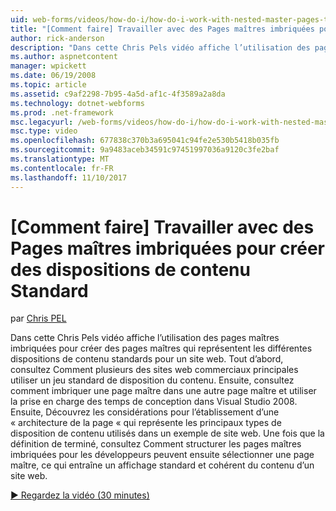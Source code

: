 ```yaml
---
uid: web-forms/videos/how-do-i/how-do-i-work-with-nested-master-pages-to-create-standard-content-layouts
title: "[Comment faire] Travailler avec des Pages maîtres imbriquées pour créer des dispositions de contenu Standard | Documents Microsoft"
author: rick-anderson
description: "Dans cette Chris Pels vidéo affiche l’utilisation des pages maîtres imbriquées pour créer des pages maîtres qui représentent les différentes dispositions de contenu standards pour un w..."
ms.author: aspnetcontent
manager: wpickett
ms.date: 06/19/2008
ms.topic: article
ms.assetid: c9af2298-7b95-4a5d-af1c-4f3589a2a8da
ms.technology: dotnet-webforms
ms.prod: .net-framework
msc.legacyurl: /web-forms/videos/how-do-i/how-do-i-work-with-nested-master-pages-to-create-standard-content-layouts
msc.type: video
ms.openlocfilehash: 677838c370b3a695041c94fe2e530b5418b035fb
ms.sourcegitcommit: 9a9483aceb34591c97451997036a9120c3fe2baf
ms.translationtype: MT
ms.contentlocale: fr-FR
ms.lasthandoff: 11/10/2017
---
```

<a name="how-do-i-work-with-nested-master-pages-to-create-standard-content-layouts"></a>[Comment faire] Travailler avec des Pages maîtres imbriquées pour créer des dispositions de contenu Standard
====================
par [Chris PEL](https://twitter.com/chrispels)

Dans cette Chris Pels vidéo affiche l’utilisation des pages maîtres imbriquées pour créer des pages maîtres qui représentent les différentes dispositions de contenu standards pour un site web. Tout d’abord, consultez Comment plusieurs des sites web commerciaux principales utiliser un jeu standard de disposition du contenu. Ensuite, consultez comment imbriquer une page maître dans une autre page maître et utiliser la prise en charge des temps de conception dans Visual Studio 2008. Ensuite, Découvrez les considérations pour l’établissement d’une « architecture de la page « qui représente les principaux types de disposition de contenu utilisés dans un exemple de site web. Une fois que la définition de terminé, consultez Comment structurer les pages maîtres imbriquées pour les développeurs peuvent ensuite sélectionner une page maître, ce qui entraîne un affichage standard et cohérent du contenu d’un site web.

[&#9654; Regardez la vidéo (30 minutes)](https://channel9.msdn.com/Blogs/ASP-NET-Site-Videos/how-do-i-work-with-nested-master-pages-to-create-standard-content-layouts)
